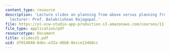 ```yaml
---
content_type: resource
description: 'Lecture slides on planning from above versus planning from below. Guest
  lecturer: Prof. Balakrishnan Rajagopal.'
file: https://ol-ocw-studio-app-production.s3.amazonaws.com/courses/11-201-gateway-planning-action-fall-2007/df0148486dece32ad6b80ecce134b8cc_slides15.pdf
file_type: application/pdf
resourcetype: Document
title: slides15.pdf
uid: df014848-6dec-e32a-d6b8-0ecce134b8cc
---
```

